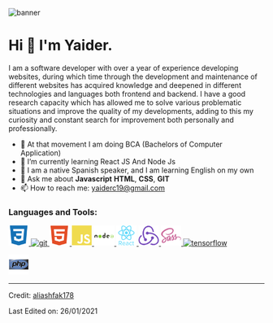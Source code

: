 <p align="center">
  
![banner](https://user-images.githubusercontent.com/55888825/192405040-e49c29f3-1de4-4375-9624-54c8af1edb20.png)
  
</p>


# Hi 👋 I'm Yaider.

I am a software developer with over a year of experience developing websites, during which time through the development and
maintenance of different websites has acquired knowledge and deepened in different technologies and languages
both frontend and backend. I have a good research capacity which has allowed me to solve various problematic situations and improve
the quality of my developments, adding to this my curiosity and constant search for improvement both personally and professionally.



- 🔭 At that movement I am doing BCA (Bachelors of Computer Application)
- 🌱 I’m currently learning React JS And Node Js
- 📣 I am a native Spanish speaker, and I am learning English on my own
- 💬 Ask me about **Javascript** **HTML**, **CSS**, **GIT**
- 📫 How to reach me: yaiderc19@gmail.com


<h3 align="left">Languages and Tools:</h3>
 <a href="https://www.w3schools.com/css/" target="_blank"> 
  <img src="https://github.com/devicons/devicon/blob/master/icons/css3/css3-plain.svg" alt="css3" width="40" height="40"/> 
</a> 
<a href="https://git-scm.com/" target="_blank"> 
  <img src="https://www.vectorlogo.zone/logos/git-scm/git-scm-icon.svg" alt="git" width="40" height="40"/> 
</a> 
<a href="https://www.w3.org/html/" target="_blank"> 
  <img src="https://github.com/devicons/devicon/blob/master/icons/html5/html5-plain.svg" alt="html5" width="40" height="40"/> 
</a>      
<a href="https://developer.mozilla.org/en-US/docs/Web/JavaScript" target="_blank"> 
  <img src="https://github.com/devicons/devicon/blob/master/icons/javascript/javascript-plain.svg" alt="javascript" width="40" height="40"/> 
</a> 
<a href="https://nodejs.org" target="_blank"> <img src="https://github.com/devicons/devicon/blob/master/icons/nodejs/nodejs-original-wordmark.svg" alt="nodejs" width="40" height="40"/> </a>         
<a href="https://reactjs.org/" target="_blank"> 
  <img src="https://github.com/devicons/devicon/blob/master/icons/react/react-original-wordmark.svg" alt="react" width="40" height="40"/>
</a>                  <a href="https://redux.js.org" target="_blank"> <img src="https://github.com/devicons/devicon/blob/master/icons/redux/redux-original.svg" alt="redux" width="40" height="40"/> </a>             <a href="https://sass-lang.com" target="_blank"> <img src="https://github.com/devicons/devicon/blob/master/icons/sass/sass-original.svg" alt="sass" width="40" height="40"/> </a>              <a href="https://www.tensorflow.org" target="_blank"> <img src="https://www.vectorlogo.zone/logos/tensorflow/tensorflow-icon.svg" alt="tensorflow" width="40" height="40"/> </a>

<a href="https://www.php.net" target="_blank"> <img src="https://github.com/devicons/devicon/blob/master/icons/php/php-original.svg" alt="php" width="40" height="40"/> </a> 
  
</p>

----
Credit: [aliashfak178](https://github.com/aliashfak178)

Last Edited on: 26/01/2021
